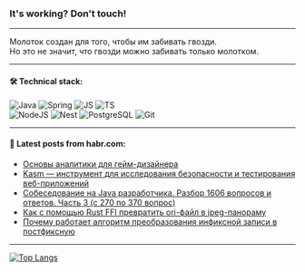### It's working? Don't touch!

---
Молоток создан для того, чтобы им забивать гвозди. <br>
Но это не значит, что гвозди можно забивать только молотком.

---

#### 🛠️ Technical stack:

![Java](https://img.shields.io/badge/Java-informational?logo=Oracle&style=flat&logoColor=white&color=FF4500)
![Spring](https://img.shields.io/badge/SpringBoot-informational?logo=SpringBoot&style=flat&logoColor=white&color=6495ED)
![JS](https://img.shields.io/badge/JS-informational?logo=javaScript&style=flat&logoColor=black&color=F7Df1E)
![TS](https://img.shields.io/badge/TypeScript-informational?logo=typeScript&style=flat&logoColor=black&color=0667A8)  <br>
![NodeJS](https://img.shields.io/badge/NodeJS-informational?logo=node.js&style=flat&logoColor=white&color=43853D)
![Nest](https://img.shields.io/badge/NestJS-informational?logo=NestJS&style=flat&logoColor=white&color=red)
![PostgreSQL](https://img.shields.io/badge/PostgreSQL-informational?logo=PostgreSQL&style=flat&logoColor=white&color=DAA520)
![Git](https://img.shields.io/badge/Git-informational?logo=git&style=flat&logoColor=white&color=778899)

___

#### 💬 Latest posts from habr.com:

<!-- BLOG-POST-LIST:START -->
- [Основы аналитики для гейм-дизайнера](https://habr.com/ru/articles/747194/?utm_source=habrahabr&utm_medium=rss&utm_campaign=747194)
- [Kasm — инструмент для исследования безопасности и тестирования веб-приложений](https://habr.com/ru/articles/747192/?utm_source=habrahabr&utm_medium=rss&utm_campaign=747192)
- [Собеседование на Java разработчика. Разбор 1606 вопросов и ответов. Часть 3 &lpar;с 270 по 370 вопрос&rpar;](https://habr.com/ru/articles/747190/?utm_source=habrahabr&utm_medium=rss&utm_campaign=747190)
- [Как с помощью Rust FFI превратить ori-файл в jpeg-панораму](https://habr.com/ru/articles/747188/?utm_source=habrahabr&utm_medium=rss&utm_campaign=747188)
- [Почему работает алгоритм преобразования инфиксной записи в постфиксную](https://habr.com/ru/articles/747178/?utm_source=habrahabr&utm_medium=rss&utm_campaign=747178)
<!-- BLOG-POST-LIST:END -->

---
[![Top Langs](https://github-readme-stats-git-master-advtsetting-gmailcom.vercel.app/api/top-langs/?username=zloylis&langs_count=10&hide_title=false&title_color=e6edf3&size_weight=0.5&count_weight=0.5&layout=compact&hide_border=true&theme=dracula)](https://github.com/zloylis)

<!-- ![GitHub stats](https://github-readme-stats-git-master-advtsetting-gmailcom.vercel.app/api?username=zloylis&show_icons=true&hide_border=true&theme=dracula&hide_title=true&include_all_commits=true&count_private=true&hide=contribs&hide_rank=true) -->
